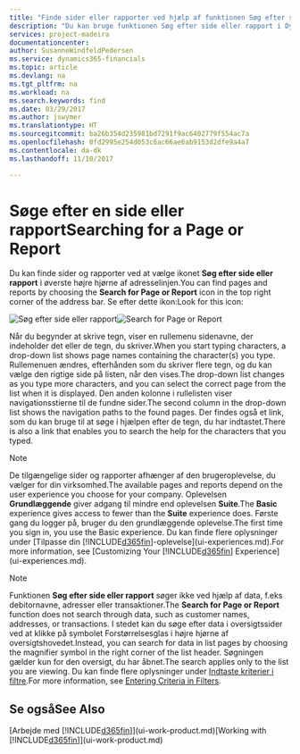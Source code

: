 ```yaml
---
title: "Finde sider eller rapporter ved hjælp af funktionen Søg efter side eller rapport | Microsoft Docs"
description: "Du kan bruge funktionen Søg efter side eller rapport i Dynamics 365 Business edition til at søge efter sider og rapporter."
services: project-madeira
documentationcenter: 
author: SusanneWindfeldPedersen
ms.service: dynamics365-financials
ms.topic: article
ms.devlang: na
ms.tgt_pltfrm: na
ms.workload: na
ms.search.keywords: find
ms.date: 03/29/2017
ms.author: jswymer
ms.translationtype: HT
ms.sourcegitcommit: ba26b354d235981bd7291f9ac6402779f554ac7a
ms.openlocfilehash: 0fd2995e254d053c6ac66ae6ab9153d2dfe9a4a7
ms.contentlocale: da-dk
ms.lasthandoff: 11/10/2017

---
```

# <a name="searching-for-a-page-or-report"></a><span data-ttu-id="2f6ce-103">Søge efter en side eller rapport</span><span class="sxs-lookup"><span data-stu-id="2f6ce-103">Searching for a Page or Report</span></span>
<span data-ttu-id="2f6ce-104">Du kan finde sider og rapporter ved at vælge ikonet **Søg efter side eller rapport** i øverste højre hjørne af adresselinjen.</span><span class="sxs-lookup"><span data-stu-id="2f6ce-104">You can find pages and reports by choosing the **Search for Page or Report** icon in the top right corner of the address bar.</span></span> <span data-ttu-id="2f6ce-105">Se efter dette ikon:</span><span class="sxs-lookup"><span data-stu-id="2f6ce-105">Look for this icon:</span></span>

<span data-ttu-id="2f6ce-106">![Søg efter side eller rapport](media/ui-search/search.png "Søg efter side eller rapport")</span><span class="sxs-lookup"><span data-stu-id="2f6ce-106">![Search for Page or Report](media/ui-search/search.png "Search for Page or Report")</span></span>

<span data-ttu-id="2f6ce-107">Når du begynder at skrive tegn, viser en rullemenu sidenavne, der indeholder det eller de tegn, du skriver.</span><span class="sxs-lookup"><span data-stu-id="2f6ce-107">When you start typing characters, a drop-down list shows page names containing the character(s) you type.</span></span> <span data-ttu-id="2f6ce-108">Rullemenuen ændres, efterhånden som du skriver flere tegn, og du kan vælge den rigtige side på listen, når den vises.</span><span class="sxs-lookup"><span data-stu-id="2f6ce-108">The drop-down list changes as you type more characters, and you can select the correct page from the list when it is displayed.</span></span> <span data-ttu-id="2f6ce-109">Den anden kolonne i rullelisten viser navigationsstierne til de fundne sider.</span><span class="sxs-lookup"><span data-stu-id="2f6ce-109">The second column in the drop-down list shows the navigation paths to the found pages.</span></span> <span data-ttu-id="2f6ce-110">Der findes også et link, som du kan bruge til at søge i hjælpen efter de tegn, du har indtastet.</span><span class="sxs-lookup"><span data-stu-id="2f6ce-110">There is also a link that enables you to search the help for the characters that you typed.</span></span>

> [!NOTE]  
>   <span data-ttu-id="2f6ce-111">De tilgængelige sider og rapporter afhænger af den brugeroplevelse, du vælger for din virksomhed.</span><span class="sxs-lookup"><span data-stu-id="2f6ce-111">The available pages and reports depend on the user experience you choose for your company.</span></span> <span data-ttu-id="2f6ce-112">Oplevelsen **Grundlæggende** giver adgang til mindre end oplevelsen **Suite**.</span><span class="sxs-lookup"><span data-stu-id="2f6ce-112">The **Basic** experience gives access to fewer than the **Suite** experience does.</span></span> <span data-ttu-id="2f6ce-113">Første gang du logger på, bruger du den grundlæggende oplevelse.</span><span class="sxs-lookup"><span data-stu-id="2f6ce-113">The first time you sign in, you use the Basic experience.</span></span> <span data-ttu-id="2f6ce-114">Du kan finde flere oplysninger under [Tilpasse din [!INCLUDE[d365fin](includes/d365fin_long_md.md)]-oplevelse](ui-experiences.md).</span><span class="sxs-lookup"><span data-stu-id="2f6ce-114">For more information, see [Customizing Your [!INCLUDE[d365fin](includes/d365fin_long_md.md)] Experience](ui-experiences.md).</span></span>

> [!NOTE]  
>   <span data-ttu-id="2f6ce-115">Funktionen **Søg efter side eller rapport** søger ikke ved hjælp af data, f.eks debitornavne, adresser eller transaktioner.</span><span class="sxs-lookup"><span data-stu-id="2f6ce-115">The **Search for Page or Report** function does not search through data, such as customer names, addresses, or transactions.</span></span> <span data-ttu-id="2f6ce-116">I stedet kan du søge efter data i oversigtssider ved at klikke på symbolet Forstørrelsesglas i højre hjørne af oversigtshovedet.</span><span class="sxs-lookup"><span data-stu-id="2f6ce-116">Instead, you can search for data in list pages by choosing the magnifier symbol in the right corner of the list header.</span></span> <span data-ttu-id="2f6ce-117">Søgningen gælder kun for den oversigt, du har åbnet.</span><span class="sxs-lookup"><span data-stu-id="2f6ce-117">The search applies only to the list you are viewing.</span></span> <span data-ttu-id="2f6ce-118">Du kan finde flere oplysninger under [Indtaste kriterier i filtre](ui-enter-criteria-filters.md).</span><span class="sxs-lookup"><span data-stu-id="2f6ce-118">For more information, see [Entering Criteria in Filters](ui-enter-criteria-filters.md).</span></span>

## <a name="see-also"></a><span data-ttu-id="2f6ce-119">Se også</span><span class="sxs-lookup"><span data-stu-id="2f6ce-119">See Also</span></span>
<span data-ttu-id="2f6ce-120">[Arbejde med [!INCLUDE[d365fin](includes/d365fin_md.md)]](ui-work-product.md)</span><span class="sxs-lookup"><span data-stu-id="2f6ce-120">[Working with [!INCLUDE[d365fin](includes/d365fin_md.md)]](ui-work-product.md)</span></span>

